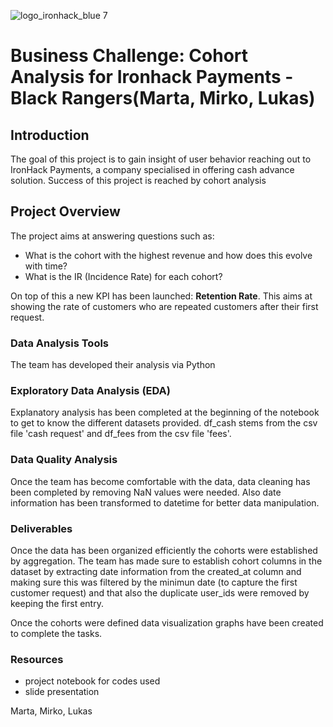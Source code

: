 ![logo_ironhack_blue 7](https://user-images.githubusercontent.com/23629340/40541063-a07a0a8a-601a-11e8-91b5-2f13e4e6b441.png)

# Business Challenge: Cohort Analysis for Ironhack Payments - Black Rangers(Marta, Mirko, Lukas)

## Introduction

The goal of this project is to gain insight of user behavior reaching out to IronHack Payments, a company specialised in offering cash advance solution.
Success of this project is reached by cohort analysis


## Project Overview

The project aims at answering questions such as:

- What is the cohort with the highest revenue and how does this evolve with time?
- What is the IR (Incidence Rate) for each cohort?

On top of this a new KPI has been launched: **Retention Rate**.
This aims at showing the rate of customers who are repeated customers after their first request.


### Data Analysis Tools

The team has developed their analysis via Python

### Exploratory Data Analysis (EDA)

Explanatory analysis has been completed at the beginning of the notebook to get to know the different datasets provided.
df_cash stems from the csv file 'cash request' and df_fees from the csv file 'fees'.

### Data Quality Analysis

Once the team has become comfortable with the data, data cleaning has been completed by removing NaN values were needed.
Also date information has been transformed to datetime for better data manipulation.

### Deliverables

Once the data has been organized efficiently the cohorts were established by aggregation.
The team has made sure to establish cohort columns in the dataset by extracting date information from the created_at column and making sure this was filtered by the minimun date (to capture the first customer request) and that also the duplicate user_ids were removed by keeping the first entry.

Once the cohorts were defined data visualization graphs have been created to complete the tasks.
   

### Resources
- project notebook for codes used
- slide presentation

Marta, Mirko, Lukas